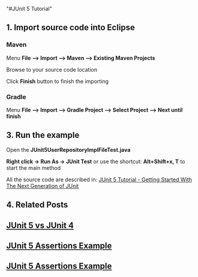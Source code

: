 "#JUnit 5 Tutorial" 


## 1. Import source code into Eclipse
### Maven

Menu **File –> Import –> Maven –> Existing Maven Projects**

Browse to your source code location

Click **Finish** button to finish the importing

### Gradle
Menu **File –> Import –> Gradle Project –> Select Project --> Next until finish**

## 3. Run the example


Open the **JUnit5UserRepositoryImplFileTest.java** 

**Right click -> Run As -> JUnit Test** or use the shortcut: **Alt+Shift+x, T** to start the main method

All the source code are described in: [JUnit 5 Tutorial - Getting Started With The Next Generation of JUnit](http://howtoprogram.xyz/2016/08/07/junit-5-tutorial/)

## 4. Related Posts
## [JUnit 5 vs JUnit 4](http://howtoprogram.xyz/2016/08/10/junit-5-vs-junit-4/)
## [JUnit 5 Assertions Example](http://howtoprogram.xyz/2016/08/12/junit-5-assertions-example/)
## [JUnit 5 Assertions Example](http://howtoprogram.xyz/2016/08/12/junit-5-assertions-example/)